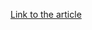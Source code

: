 [Link to the article](https://symantec-enterprise-blogs.security.com/blogs/threat-intelligence/clasiopa-materials-research)
